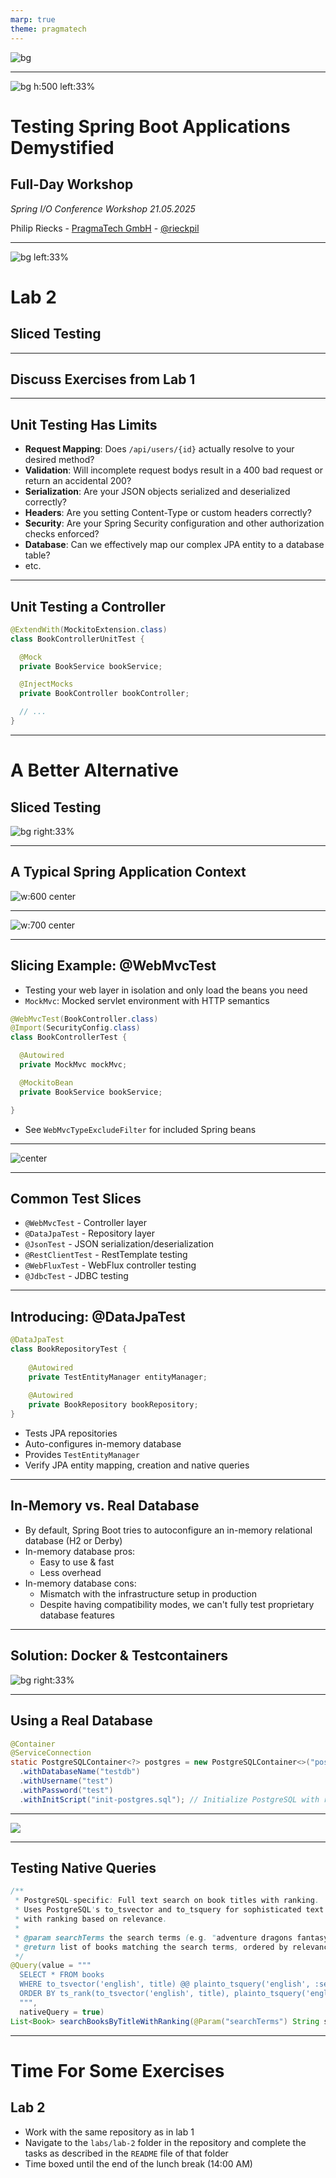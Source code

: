 ```yaml
---
marp: true
theme: pragmatech
---
```


<style>
img[alt~="center"] {
  display: block;
  margin: 0 auto;
}
</style>

![bg](./assets/barcelona-spring-io.jpg)

---

<!-- _class: title -->
![bg h:500 left:33%](assets/generated/demystify.png)

# Testing Spring Boot Applications Demystified

## Full-Day Workshop

_Spring I/O Conference Workshop 21.05.2025_

Philip Riecks - [PragmaTech GmbH](https://pragmatech.digital/) - [@rieckpil](https://x.com/rieckpil)


--- 

<!-- header: 'Testing Spring Boot Applications Demystified Workshop @ Spring I/O 21.05.2025' -->
<!-- footer: '![w:32 h:32](assets/generated/logo.webp)' -->

![bg left:33%](assets/generated/lab-2.jpg)

# Lab 2

## Sliced Testing

---

## Discuss Exercises from Lab 1

---

## Unit Testing Has Limits

- **Request Mapping**: Does `/api/users/{id}` actually resolve to your desired method?
- **Validation**: Will incomplete request bodys result in a 400 bad request or return an accidental 200?
- **Serialization**: Are your JSON objects serialized and deserialized correctly?
- **Headers**: Are you setting Content-Type or custom headers correctly?
- **Security**: Are your Spring Security configuration and other authorization checks enforced?
- **Database**: Can we effectively map our complex JPA entity to a database table?
- etc.

---

## Unit Testing a Controller

```java
@ExtendWith(MockitoExtension.class)
class BookControllerUnitTest {

  @Mock
  private BookService bookService;

  @InjectMocks
  private BookController bookController;

  // ...
}
```

---

<!-- _class: section -->

# A Better Alternative
## Sliced Testing

![bg right:33%](assets/generated/slice.jpg)

---

## A Typical Spring Application Context

![w:600 center](assets/generated/spring-context.png)

---

![w:700 center](assets/generated/spring-sliced-context.png)

---

## Slicing Example: @WebMvcTest

- Testing your web layer in isolation and only load the beans you need
- `MockMvc`: Mocked servlet environment with HTTP semantics

```java
@WebMvcTest(BookController.class)
@Import(SecurityConfig.class)
class BookControllerTest {

  @Autowired
  private MockMvc mockMvc;

  @MockitoBean
  private BookService bookService;

}
```

- See `WebMvcTypeExcludeFilter` for included Spring beans

---

![center](assets/generated/slicing-annotations.png)

---

## Common Test Slices

- `@WebMvcTest` - Controller layer
- `@DataJpaTest` - Repository layer
- `@JsonTest` - JSON serialization/deserialization
- `@RestClientTest` - RestTemplate testing
- `@WebFluxTest` - WebFlux controller testing
- `@JdbcTest` - JDBC testing

---

## Introducing: @DataJpaTest

```java
@DataJpaTest
class BookRepositoryTest {
  
    @Autowired
    private TestEntityManager entityManager;
    
    @Autowired
    private BookRepository bookRepository;
}
```

- Tests JPA repositories
- Auto-configures in-memory database
- Provides `TestEntityManager`
- Verify JPA entity mapping, creation and native queries

---

## In-Memory vs. Real Database

- By default, Spring Boot tries to autoconfigure an in-memory relational database (H2 or Derby)
- In-memory database pros:
  - Easy to use & fast
  - Less overhead
- In-memory database cons:
  - Mismatch with the infrastructure setup in production
  - Despite having compatibility modes, we can't fully test proprietary database features

---

<!--

Notes:

- who is not using Testcontainers
- explain basics

-->

## Solution: Docker & Testcontainers

![bg right:33%](assets/generated/containers.jpg)

---

## Using a Real Database

```java
@Container
@ServiceConnection
static PostgreSQLContainer<?> postgres = new PostgreSQLContainer<>("postgres:16-alpine")
  .withDatabaseName("testdb")
  .withUsername("test")
  .withPassword("test")
  .withInitScript("init-postgres.sql"); // Initialize PostgreSQL with required extensions
```

---

![](assets/hibernate-persistence-context.svg)

---

## Testing Native Queries

```java
/**
 * PostgreSQL-specific: Full text search on book titles with ranking.
 * Uses PostgreSQL's to_tsvector and to_tsquery for sophisticated text searching
 * with ranking based on relevance.
 *
 * @param searchTerms the search terms (e.g. "adventure dragons fantasy")
 * @return list of books matching the search terms, ordered by relevance
 */
@Query(value = """
  SELECT * FROM books
  WHERE to_tsvector('english', title) @@ plainto_tsquery('english', :searchTerms)
  ORDER BY ts_rank(to_tsvector('english', title), plainto_tsquery('english', :searchTerms)) DESC
  """,
  nativeQuery = true)
List<Book> searchBooksByTitleWithRanking(@Param("searchTerms") String searchTerms);
```

---

# Time For Some Exercises
## Lab 2

- Work with the same repository as in lab 1
- Navigate to the `labs/lab-2` folder in the repository and complete the tasks as described in the `README` file of that folder
- Time boxed until the end of the lunch break (14:00 AM)
